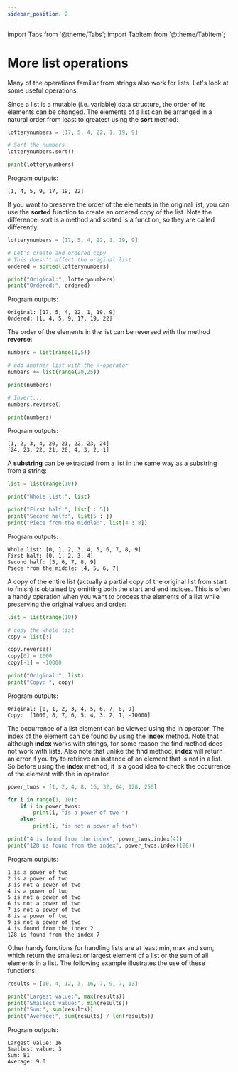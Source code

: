 ```yaml
---
sidebar_position: 2
---
```

import Tabs from '@theme/Tabs';
import TabItem from '@theme/TabItem';

# More list operations

Many of the operations familiar from strings also work for lists. Let's look at some useful operations.

Since a list is a mutable (i.e. variable) data structure, the order of its elements can be changed. The elements of a list can be arranged in a natural order from least to greatest using the **sort** method:

```python 
lotterynumbers = [17, 5, 4, 22, 1, 19, 9]

# Sort the numbers
lotterynumbers.sort()

print(lotterynumbers)
 ```

Program outputs:
```
[1, 4, 5, 9, 17, 19, 22]
 ```

If you want to preserve the order of the elements in the original list, you can use the **sorted** function to create an ordered copy of the list. Note the difference: sort is a method and sorted is a function, so they are called differently.

```python 
lotterynumbers = [17, 5, 4, 22, 1, 19, 9]

# Let's create and ordered copy
# This doesn't affect the original list
ordered = sorted(lotterynumbers)

print("Original:", lotterynumbers)
print("Ordered:", ordered)
 ```

Program outputs:
```
Original: [17, 5, 4, 22, 1, 19, 9]
Ordered: [1, 4, 5, 9, 17, 19, 22]
 ```

The order of the elements in the list can be reversed with the method **reverse**:

```python 
numbers = list(range(1,5))

# add another list with the +-operator
numbers += list(range(20,25))

print(numbers)

# Invert...
numbers.reverse()

print(numbers)
 ```

Program outputs:
``` 
[1, 2, 3, 4, 20, 21, 22, 23, 24]
[24, 23, 22, 21, 20, 4, 3, 2, 1]
 ```

A **substring** can be extracted from a list in the same way as a substring from a string:

```python 
list = list(range(10))

print("Whole list:", list)

print("First half:", list[ : 5])
print("Second half:", list[5 : ])
print("Piece from the middle:", list[4 : 8])
 ```

Program outputs:
``` 
Whole list: [0, 1, 2, 3, 4, 5, 6, 7, 8, 9]
First half: [0, 1, 2, 3, 4]
Second half: [5, 6, 7, 8, 9]
Piece from the middle: [4, 5, 6, 7]
 ```

A copy of the entire list (actually a partial copy of the original list from start to finish) is obtained by omitting both the start and end indices. This is often a handy operation when you want to process the elements of a list while preserving the original values and order:

```python 
list = list(range(10))

# copy the whole list
copy = list[:]

copy.reverse()
copy[0] = 1000
copy[-1] = -10000

print("Original:", list)
print("Copy: ", copy)
 ```

Program outputs:
```
Original: [0, 1, 2, 3, 4, 5, 6, 7, 8, 9]
Copy:  [1000, 8, 7, 6, 5, 4, 3, 2, 1, -10000]
 ```

The occurrence of a list element can be viewed using the in operator. The index of the element can be found by using the **index** method. Note that although **index** works with strings, for some reason the find method does not work with lists. Also note that unlike the find method, **index** will return an error if you try to retrieve an instance of an element that is not in a list. So before using the **index** method, it is a good idea to check the occurrence of the element with the in operator.

```python 
power_twos = [1, 2, 4, 8, 16, 32, 64, 128, 256]

for i in range(1, 10):
    if i in power_twos:
        print(i, "is a power of two ")
    else:
        print(i, "is not a power of two")

print("4 is found from the index", power_twos.index(4))
print("128 is found from the index", power_twos.index(128))
 ```

Program outputs:
```
1 is a power of two
2 is a power of two
3 is not a power of two
4 is a power of two
5 is not a power of two
6 is not a power of two
7 is not a power of two
8 is a power of two
9 is not a power of two
4 is found from the index 2
128 is found from the index 7
 ```

Other handy functions for handling lists are at least min, max and sum, which return the smallest or largest element of a list or the sum of all elements in a list. The following example illustrates the use of these functions:

```python 
results = [10, 4, 12, 3, 16, 7, 9, 7, 13]

print("Largest value:", max(results))
print("Smallest value:", min(results))
print("Sum:", sum(results))
print("Average:", sum(results) / len(results))
 ```

Program outputs:
```
Largest value: 16
Smallest value: 3
Sum: 81
Average: 9.0
 ```